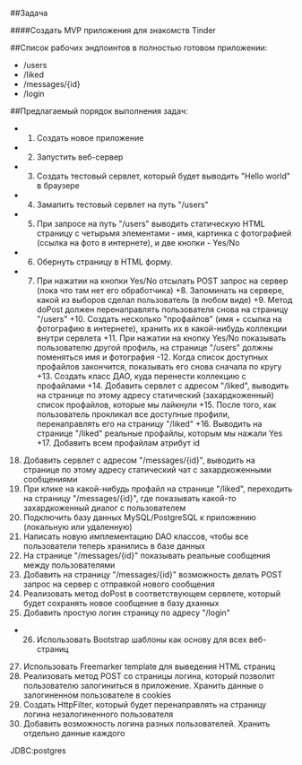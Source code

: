 ##Задача

####Создать MVP приложения для знакомств Tinder

##Список рабочих эндпоинтов в полностью готовом приложении:
- /users
- /liked
- /messages/{id}
- /login

##Предлагаемый порядок выполнения задач:
+ 1. Создать новое приложение
+ 2. Запустить веб-сервер
+ 3. Создать тестовый сервлет, который будет выводить "Hello world" в браузере
+ 4. Замапить тестовый сервлет на путь "/users"
+ 5. При запросе на путь "/users" выводить статическую HTML страницу с четырьмя элементами - имя, картинка с фотографией (ссылка на фото в интернете), и две кнопки - Yes/No
+ 6. Обернуть страницу в HTML форму.
+ 7. При нажатии на кнопки Yes/No отсылать POST запрос на сервер (пока что там нет его обработчика)
+8. Запоминать на сервере, какой из выборов сделал пользователь (в любом виде)
+9. Метод doPost должен перенаправлять пользователя снова на страницу "/users"
+10. Создать несколько "профайлов" (имя + ссылка на фотографию в интернете), хранить их в какой-нибудь коллекции внутри сервлета
+11. При нажатии на кнопку Yes/No показывать пользователю другой профиль, на странице "/users" должны поменяться имя и фотография
-12. Когда список доступных профайлов закончится, показывать его снова сначала по кругу
+13. Создать класс ДАО, куда перенести коллекцию с профайлами
+14. Добавить сервлет с адресом "/liked", выводить на странице по этому адресу статический (захардкоженный) список профайлов, которые мы лайкнули
+15. После того, как пользователь прокликал все доступные профили, перенаправлять его на страницу "/liked"
+16. Выводить на странице "/liked" реальные профайлы, которым мы нажали Yes
+17. Добавить всем профайлам атрибут id
18. Добавить сервлет с адресом "/messages/{id}", выводить на странице по этому адресу статический чат с захардкоженными сообщениями
19. При клике на какой-нибудь профайл на странице "/liked", переходить на страницу "/messages/{id}", где показывать какой-то захардкоженный диалог с пользователем
20. Подключить базу данных MySQL/PostgreSQL к приложению (локальную или удаленную)
21. Написать новую имплементацию DAO классов, чтобы все пользователи теперь хранились в базе данных
22. На странице "/messages/{id}" показывать реальные сообщения между пользователями
23. Добавить на страницу "/messages/{id}" возможность делать POST запрос на сервер с отправкой нового сообщения
24. Реализовать метод doPost в соответствующем сервлете, который будет сохранять новое сообщение в базу дханных
25. Добавить простую логин страницу по адресу "/login"
+ 26. Использовать Bootstrap шаблоны как основу для всех веб-страниц
27. Использовать Freemarker template для выведения HTML страниц
28. Реализовать метод POST со страницы логина, который позволит пользователю залогиниться в приложение. Хранить данные о залогиненном пользователе в cookies
29. Создать HttpFilter, который будет перенаправлять на страницу логина незалогиненного пользователя
30. Добавить возможность логина разных пользователей. Хранить отдельно данные каждого

JDBC:postgres